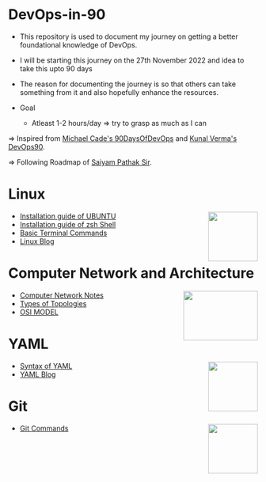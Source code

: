 # DevOps-in-90

- This repository is used to document my journey on getting a better foundational knowledge of DevOps.
- I will be starting this journey on the 27th November 2022 and idea to take this upto 90 days
- The reason for documenting the journey is so that others can take something from it and also hopefully enhance the resources.

- Goal
   - Atleast 1-2 hours/day => try to grasp as much as I can
   
 => Inspired from [Michael Cade's 90DaysOfDevOps](https://github.com/MichaelCade/90DaysOfDevOps) and [Kunal Verma's DevOps90](https://github.com/verma-kunal/DevOps-90).

 => Following Roadmap of [Saiyam Pathak Sir](https://www.youtube.com/watch?v=7l_n97Mt0ko&feature=youtu.be).
 
<h1> Linux </h1>

<img src = "https://user-images.githubusercontent.com/101946115/208364675-23c7f304-230d-4987-a0de-c13632159ddd.png" height = 100 width = 100 align = "right"/>


- [Installation guide of UBUNTU](https://github.com/ShivangShandilya/DevOps-in-90/blob/main/Linux/Installation%20Of%20Linux%20Terminal(%20Ubuntu).md)
- [Installation guide of zsh Shell](https://github.com/ShivangShandilya/DevOps-in-90/blob/main/Linux/Installation%20of%20zsh%20Shell.md)
- [Basic Terminal Commands](https://github.com/ShivangShandilya/DevOps-in-90/blob/main/Linux/Linux%20Terminal%20Commands.pdf)
- [Linux Blog](https://mydevopsjourney.hashnode.dev/linux-and-its-basic-terminal-commands)
 
 
<h1> Computer Network and Architecture </h1>

<img src = "https://user-images.githubusercontent.com/101946115/208457206-0f780a27-c3bb-422d-954d-3a4466d5fb22.png" height = 100 width = 150 align = "right" />

- [Computer Network Notes](https://github.com/ShivangShandilya/DevOps-in-90/blob/main/Computer%20Network%20and%20Architecture/Computer%20Network%20Notes.pdf)
- [Types of Topologies](https://github.com/ShivangShandilya/DevOps-in-90/blob/main/Computer%20Network%20and%20Architecture/Types%20of%20Topologies.md)
- [OSI MODEL](https://github.com/ShivangShandilya/DevOps-in-90/blob/main/Computer%20Network%20and%20Architecture/OSI%20MODEL.md)

<h1> YAML </h1>

<img src = "https://user-images.githubusercontent.com/101946115/209073426-be686ce2-19b4-4e5a-8a25-734f63ba3b9d.png" height = 100 width = 100 align = "right" />

- [Syntax of YAML](https://github.com/ShivangShandilya/DevOps-in-90/blob/main/YAML/Syntax.md)
- [YAML Blog](https://mydevopsjourney.hashnode.dev/yaml-what-is-it)



<h1> Git </h1>

<img src = "https://user-images.githubusercontent.com/101946115/209075265-1e14a565-22cd-4101-8834-c5fb2818a3e0.png" height = 100 width = 100 align = "right" />

- [Git Commands](https://github.com/ShivangShandilya/DevOps-in-90/tree/main/Git/Commands)
